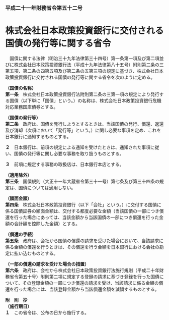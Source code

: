 ### 平成二十一年財務省令第五十二号  
# 株式会社日本政策投資銀行に交付される国債の発行等に関する省令  
　国債に関する法律（明治三十九年法律第三十四号）第一条第一項及び第二項並びに株式会社日本政策投資銀行法（平成十九年法律第八十五号）附則第二条の三第五項、第二条の四第五項及び第二条の五第三項の規定に基づき、株式会社日本政策投資銀行に交付される国債の発行等に関する省令を次のように定める。  
  
**（国債の名称）**  
**第一条**　株式会社日本政策投資銀行法附則第二条の三第一項の規定により発行する国債（以下単に「国債」という。）の名称は、株式会社日本政策投資銀行危機対応業務国庫債券とする。  
  
**（国債の発行等）**  
**第二条**　政府は、国債を発行しようとするときは、当該国債の発行、償還、返還及び消却（次項において「発行等」という。）に関し必要な事項を定め、これを日本銀行に通知するものとする。  
  
**２**　日本銀行は、前項の規定による通知を受けたときは、通知された事項に従い、国債の発行等に関し必要な事務を取り扱うものとする。  
  
**３**　前項に規定する事務の取扱店は、日本銀行本店とする。  
  
**（適用除外）**  
**第三条**　国債規則（大正十一年大蔵省令第三十一号）第七条及び第三十四条の規定は、国債については適用しない。  
  
**（額面金額）**  
**第四条**　株式会社日本政策投資銀行（以下「会社」という。）に交付する国債に係る国債証券の額面金額は、交付する都度必要な金額（当該国債の一部につき償還を行った場合にあっては、当該金額から当該国債の一部につき償還を行った金額の合計額を控除した金額）とする。  
  
**（償還の手続）**  
**第五条**　政府は、会社から国債の償還の請求を受けた場合において、当該請求に係る金額の償還を行うときは、その償還を行う金額を日本銀行における会社の勘定に払い込むものとする。  
  
**（一部の償還の請求を受けた場合の措置）**  
**第六条**　政府は、会社から株式会社日本政策投資銀行法施行規則（平成二十年財務省令第五十号）附則第二項に規定する登録の請求に基づき登録を行った国債について、その登録金額の一部につき償還の請求を受け、当該請求に係る金額の償還を行った場合には、当該登録金額から当該償還金額を減額するものとする。  
  
**附　則　抄**  
**（施行期日）**  
**１**　この省令は、公布の日から施行する。  
  
